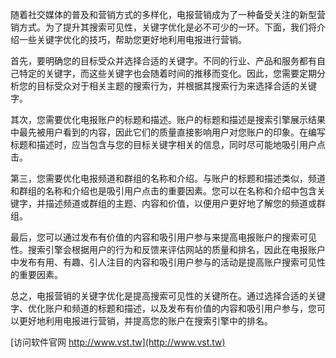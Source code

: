 随着社交媒体的普及和营销方式的多样化，电报营销成为了一种备受关注的新型营销方式。为了提升其搜索可见性，关键字优化是必不可少的一环。下面，我们将介绍一些关键字优化的技巧，帮助您更好地利用电报进行营销。

首先，要明确您的目标受众并选择合适的关键字。不同的行业、产品和服务都有自己特定的关键字，而这些关键字也会随着时间的推移而变化。因此，您需要定期分析您的目标受众对于相关主题的搜索行为，并根据其搜索行为来选择合适的关键字。

其次，您需要优化电报账户的标题和描述。账户的标题和描述是搜索引擎展示结果中最先被用户看到的内容，因此它们的质量直接影响用户对您账户的印象。在编写标题和描述时，应当包含与您的目标关键字相关的信息，同时尽可能地吸引用户点击。

第三，您需要优化电报频道和群组的名称和介绍。与账户的标题和描述类似，频道和群组的名称和介绍也是吸引用户点击的重要因素。您可以在名称和介绍中包含关键字，并描述频道或群组的主题、内容和价值，以便用户更好地了解您的频道或群组。

最后，您可以通过发布有价值的内容和吸引用户参与来提高电报账户的搜索可见性。搜索引擎会根据用户的行为和反馈来评估网站的质量和排名，因此在电报账户中发布有用、有趣、引人注目的内容和吸引用户参与的活动是提高账户搜索可见性的重要因素。

总之，电报营销的关键字优化是提高搜索可见性的关键所在。通过选择合适的关键字、优化账户和频道的标题和描述，以及发布有价值的内容和吸引用户参与，您可以更好地利用电报进行营销，并提高您的账户在搜索引擎中的排名。


[访问软件官网 http://www.vst.tw](http://www.vst.tw)
